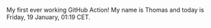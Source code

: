 My first ever working GitHub Action!
My name is Thomas and today is Friday, 19 January, 01:19 CET. 
